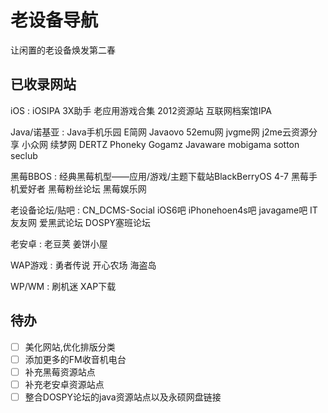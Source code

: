 # 老设备导航
让闲置的老设备焕发第二春

## 已收录网站

iOS : iOSIPA 3X助手 老应用游戏合集 2012资源站 互联网档案馆IPA

Java/诺基亚 : Java手机乐园 E简网 Javaovo 52emu网 jvgme网 j2me云资源分享 小众网 续梦网 DERTZ Phoneky Gogamz Javaware mobigama sotton seclub

黑莓BBOS : 经典黑莓机型——应用/游戏/主题下载站BlackBerryOS 4-7 黑莓手机爱好者 黑莓粉丝论坛 黑莓娱乐网

老设备论坛/贴吧 : CN_DCMS-Social iOS6吧 iPhonehoen4s吧 javagame吧 IT友友网 爱黑武论坛 DOSPY塞班论坛

老安卓 : 老豆荚  姜饼小屋

WAP游戏 : 勇者传说 开心农场 海盗岛

WP/WM : 刷机迷 XAP下载

## 待办

- [ ] 美化网站,优化排版分类
- [ ] 添加更多的FM收音机电台
- [ ] 补充黑莓资源站点
- [ ] 补充老安卓资源站点 
- [ ] 整合DOSPY论坛的java资源站点以及永硕网盘链接
